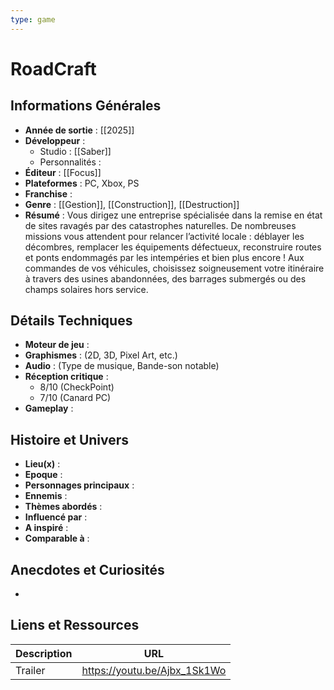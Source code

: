 ```yaml
---
type: game
---
```

# RoadCraft

## Informations Générales

- **Année de sortie** : [[2025]]
- **Développeur** : 
	- Studio : [[Saber]]
	- Personnalités : 
- **Éditeur** : [[Focus]]
- **Plateformes** : PC, Xbox, PS
- **Franchise** : 
- **Genre** : [[Gestion]], [[Construction]], [[Destruction]]
- **Résumé** : Vous dirigez une entreprise spécialisée dans la remise en état de sites ravagés par des catastrophes naturelles. De nombreuses missions vous attendent pour relancer l’activité locale : déblayer les décombres, remplacer les équipements défectueux, reconstruire routes et ponts endommagés par les intempéries et bien plus encore ! Aux commandes de vos véhicules, choisissez soigneusement votre itinéraire à travers des usines abandonnées, des barrages submergés ou des champs solaires hors service.

## Détails Techniques
- **Moteur de jeu** : 
- **Graphismes** : (2D, 3D, Pixel Art, etc.)
- **Audio** : (Type de musique, Bande-son notable)
- **Réception critique** : 
	- 8/10 (CheckPoint)
	- 7/10 (Canard PC)
- **Gameplay** :

## Histoire et Univers
- **Lieu(x)** : 
- **Epoque** : 
- **Personnages principaux** : 
- **Ennemis** :
- **Thèmes abordés** : 
- **Influencé par** :
- **A inspiré** : 
- **Comparable à** :
## Anecdotes et Curiosités
- 
## Liens et Ressources

| Description | URL                          |
| ----------- | ---------------------------- |
| Trailer     | https://youtu.be/Ajbx_1Sk1Wo |
